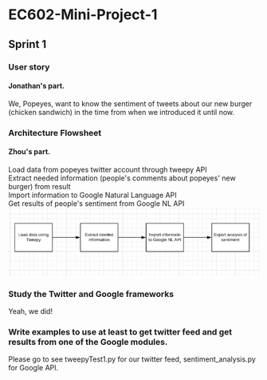 # EC602-Mini-Project-1

## Sprint 1
### User story
#### Jonathan's part.   
We, Popeyes, want to know the sentiment of tweets about our new burger (chicken sandwich) in the time from when we introduced it until now.

### Architecture Flowsheet
#### Zhou's part.
Load data from popeyes twitter account through tweepy API    
Extract needed information (people's comments about popeyes' new burger) from result    
Import information to Google Natural Language API   
Get results of people's sentiment from Google NL API     
![Architecture Image](img/imgArchitecture.JPG )    

### Study the Twitter and Google frameworks
Yeah, we did!   

### Write examples to use at least to get twitter feed and get results from one of the Google modules.
Please go to see tweepyTest1.py for our twitter feed, sentiment_analysis.py for Google API.        

